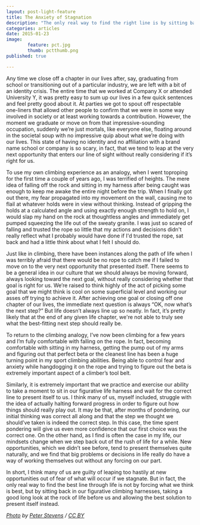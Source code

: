 ```yaml
---
layout: post-light-feature
title: The Anxiety of Stagnation
description: "The only real way to find the right line is by sitting back in our figurative climbing harnesses, taking a good long look at the rock wall of life before us and allowing the best solution to present itself. "
categories: articles
date: 2015-01-23
image: 
        feature: pct.jpg
        thumb: pctthumb.png
published: true

---
```


Any time we close off a chapter in our lives after, say, graduating from school or transitioning out of a particular industry, we are left with a bit of an identity crisis. The entire time that we worked at Company X or attended University Y, it was pretty easy to sum up our lives in a few quick sentences and feel pretty good about it. At parties we got to spout off respectable one-liners that allowd other people to confirm that we were in some way involved in society or at least working towards a contribution. However, the moment we graduate or move on from that impressive-sounding occupation, suddenly we’re just mortals, like everyone else, floating around in the societal soup with no impressive quip about what we’re doing with our lives. This state of having no identity and no affiliation with a brand name school or company is so scary, in fact, that we tend to leap at the very next opportunity that enters our line of sight without really considering if it’s right for us. 

To use my own climbing experience as an analogy, when I went toproping for the first time a couple of years ago, I was terrified of heights. The mere idea of falling off the rock and sitting in my harness after being caught was enough to keep me awake the entire night before the trip. When I finally got out there, my fear propagated into my movement on the wall, causing me to flail at whatever holds were in view without thinking. Instead of gripping the holds at a calculated angle and using exactly enough strength to hold on, I would slap my hand on the rock at thoughtless angles and immediately get pumped squeezing the life out of the sweaty granite. I was just so scared of falling and trusted the rope so little that my actions and decisions didn't really reflect what I probably would have done if I'd trusted the rope, sat back and had a little think about what I felt I should do. 

Just like in climbing, there have been instances along the path of life when I was terribly afraid that there would be no rope to catch me if I failed to move on to the very next opportunity that presented itself. There seems to be a general idea in our culture that we should always be moving forward, always looking toward the next goal, without really considering whether that goal is right for us. We’re raised to think highly of the act of picking some goal that we might think is cool on some superficial level and working our asses off trying to achieve it. After achieving one goal or closing off one chapter of our lives, the immediate next question is always “OK, now what’s the next step?” But life doesn’t always line up so neatly. In fact, it’s pretty likely that at the end of any given life chapter, we're not able to truly see what the best-fitting next step should really be. 

To return to the climbing analogy, I’ve now been climbing for a few years and I’m fully comfortable with falling on the rope. In fact, becoming comfortable with sitting in my harness, getting the pump out of my arms and figuring out that perfect beta or the cleanest line has been a huge turning point in my sport climbing abilities. Being able to control fear and anxiety while hangdogging it on the rope and trying to figure out the beta is extremely important aspect of a climber’s tool belt. 

Similarly, it is extremely important that we practice and exercise our ability to take a moment to sit in our figurative life harness and wait for the correct line to present itself to us. I think many of us, myself included, struggle with the idea of actually halting forward progress in order to figure out how things should really play out. It may be that, after months of pondering, our initial thinking was correct all along and that the step we thought we should’ve taken is indeed the correct step. In this case, the time spent pondering will give us even more confidence that our first choice was the correct one. On the other hand, as I find is often the case in my life, our mindsets change when we step back out of the rush of life for a while. New opportunities, which we didn’t see before, tend to present themselves quite naturally, and we find that big problems or decisions in life really do have a way of working themselves out without any forcing on our part. 

In short, I think many of us are guilty of leaping too hastily at new opportunities out of fear of what will occur if we stagnate. But in fact, the only real way to find the best line through life is not by forcing what we think is best, but by sitting back in our figurative climbing harnesses, taking a good long look at the rock of life before us and allowing the best solution to present itself instead. 

*[Photo](https://www.flickr.com/photos/nordique/6146254254/in/photolist-an8afW-bEtFHB-ir7V65-otvqMj-pQB8RN-af9zvR-aeUBEL-5gJMTq-9Bmy1e-9Bmy96-a999U2-a9984r-6QNsyL-a99cXZ-a9bX4m-a9bYmA-aeRPmM-6QNt57-9QBEKG-6QNsH1-fwuqJe-39Pg3k-39PgJp-39TPkw-oJHEuA-aeUDbb-aeUCbm-aeUCD7-8e4MHi-8e4UXe-8e4PPe-8e8fUu-8e8eFY-8e8dgS-qsLe1V-39TMT9-39Pgun-39TNJq-6QNrp3-39TNYG-6QNtyY-71vKp3-5gJN7S-6QNrNs-6QJq32-6QJp1P-6QJpQT-5gJNnG-5gEt28-6QNtmf) by [Peter Stevens](https://www.flickr.com/photos/nordique/) / [CC BY](https://creativecommons.org/licenses/by-nc-nd/2.0/)*
